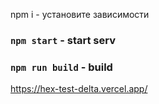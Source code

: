 npm i - установите зависимости

### `npm start` - start serv

### `npm run build` - build

https://hex-test-delta.vercel.app/
